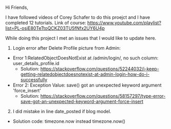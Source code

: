 Hi Friends,

I have followed videos of Corey Schafer to do this proejct and I have completed 12 tutorials. 
Link of course: https://www.youtube.com/playlist?list=PL-osiE80TeTtoQCKZ03TU5fNfx2UY6U4p

While doing this project I met an issues that I would like to update here.


1) Login error after Delete Profile picture from Admin: 
  - Error 1:RelatedObjectDoesNotExist at /admin/login/, no such column: user_details_profile.id
    - Solution: https://stackoverflow.com/questions/52244032/i-keep-getting-relatedobjectdoesnotexist-at-admin-login-how-do-i-successfully
  - Error 2: Exception Value: save() got an unexpected keyword argument 'force_insert'
    - Solution: https://stackoverflow.com/questions/58157297/type-error-save-got-an-unexpected-keyword-argument-force-insert
    
    
2) I did mistake in line date_posted if blog model.
  - Solution code: timezone.now instead timezone.now()
